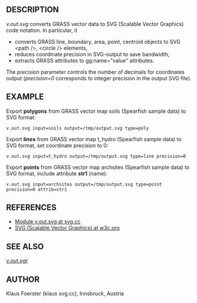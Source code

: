 ## DESCRIPTION

*v.out.svg* converts GRASS vector data to SVG (Scalable Vector Graphics)
code notation. In particular, it

- converts GRASS line, boundary, area, point, centroid objects to SVG
  \<path /\>, \<circle /\> elements,
- reduces coordinate precision in SVG-output to save bandwidth,
- extracts GRASS attributes to gg:name="value" attributes.

The *precision* parameter controls the number of decimals for
coordinates output (*precision=0* corresponds to integer precision in
the output SVG file).

## EXAMPLE

Export **polygons** from GRASS vector map soils (Spearfish sample data)
to SVG format:

```shell
v.out.svg input=soils output=/tmp/output.svg type=poly
```

Export **lines** from GRASS vector map t_hydro (Spearfish sample data)
to SVG format, set coordinate precision to 0:

```shell
v.out.svg input=t_hydro output=/tmp/output.svg type=line precision=0
```

Export **points** from GRASS vector map archsites (Spearfish sample
data) to SVG format, include attribute **str1** (name):

```shell
v.out.svg input=archsites output=/tmp/output.svg type=point precision=0 attrib=str1
```

## REFERENCES

- [Module v.out.svg at svg.cc](http://svg.cc/grass/index.html)
- [SVG (Scalable Vector Graphics) at
  w3c.org](http://www.w3.org/Graphics/SVG/)

## SEE ALSO

*[v.out.ogr](v.out.ogr.md)*

## AUTHOR

Klaus Foerster (klaus svg.cc), Innsbruck, Austria
